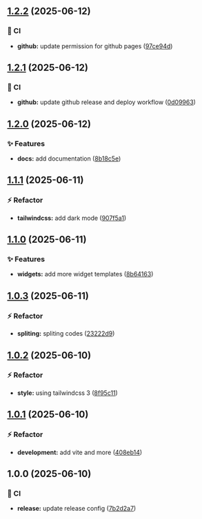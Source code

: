 ## [1.2.2](https://github.com/Bintang-Technology-Solusindo/hotelier-widgets/compare/v1.2.1...v1.2.2) (2025-06-12)

### :repeat: CI

* **github:** update permission for github pages ([97ce94d](https://github.com/Bintang-Technology-Solusindo/hotelier-widgets/commit/97ce94dfbbcf3ff370addea01283c69a40bc42fe))

## [1.2.1](https://github.com/Bintang-Technology-Solusindo/hotelier-widgets/compare/v1.2.0...v1.2.1) (2025-06-12)

### :repeat: CI

* **github:** update github release and deploy workflow ([0d09963](https://github.com/Bintang-Technology-Solusindo/hotelier-widgets/commit/0d09963050edba27217f3667ae3e536001c460a4))

## [1.2.0](https://github.com/Bintang-Technology-Solusindo/hotelier-widgets/compare/v1.1.1...v1.2.0) (2025-06-12)

### :sparkles: Features

* **docs:** add documentation ([8b18c5e](https://github.com/Bintang-Technology-Solusindo/hotelier-widgets/commit/8b18c5e995404b13f185ecec0297d887b77c55ec))

## [1.1.1](https://github.com/Bintang-Technology-Solusindo/hotelier-widgets/compare/v1.1.0...v1.1.1) (2025-06-11)

### :zap: Refactor

* **tailwindcss:** add dark mode ([907f5a1](https://github.com/Bintang-Technology-Solusindo/hotelier-widgets/commit/907f5a10926956f1c978265c0bf35b915d27ad19))

## [1.1.0](https://github.com/Bintang-Technology-Solusindo/hotelier-widgets/compare/v1.0.3...v1.1.0) (2025-06-11)

### :sparkles: Features

* **widgets:** add more widget templates ([8b64163](https://github.com/Bintang-Technology-Solusindo/hotelier-widgets/commit/8b64163daeda2e0b6855c0723dca35f15461f3f2))

## [1.0.3](https://github.com/Bintang-Technology-Solusindo/hotelier-widgets/compare/v1.0.2...v1.0.3) (2025-06-11)

### :zap: Refactor

* **spliting:** spliting codes ([23222d9](https://github.com/Bintang-Technology-Solusindo/hotelier-widgets/commit/23222d928b0f72f407f24651e84aa3b3e942f90e))

## [1.0.2](https://github.com/Bintang-Technology-Solusindo/hotelier-widgets/compare/v1.0.1...v1.0.2) (2025-06-10)

### :zap: Refactor

* **style:** using tailwindcss 3 ([8f95c11](https://github.com/Bintang-Technology-Solusindo/hotelier-widgets/commit/8f95c11dea6fd9cfa133c1a0ad0746dff1a59b2a))

## [1.0.1](https://github.com/Bintang-Technology-Solusindo/hotelier-widgets/compare/v1.0.0...v1.0.1) (2025-06-10)

### :zap: Refactor

* **development:** add vite and more ([408eb14](https://github.com/Bintang-Technology-Solusindo/hotelier-widgets/commit/408eb14fa053f20dd6c11896bf16fa4182aa94cd))

## 1.0.0 (2025-06-10)

### :repeat: CI

* **release:** update release config ([7b2d2a7](https://github.com/Bintang-Technology-Solusindo/hotelier-widgets/commit/7b2d2a75c0f9fd1ca84f2941347822a25c877ff2))
